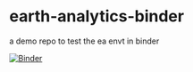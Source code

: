 # earth-analytics-binder
a demo repo to test the ea envt in binder

[![Binder](https://mybinder.org/badge.svg)](https://mybinder.org/v2/gh/earthlab/earth-analytics-binder/master)

